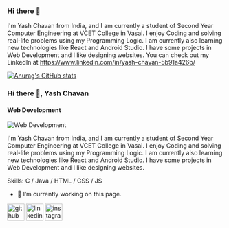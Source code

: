 ### Hi there 👋

I'm Yash Chavan from India, and I am currently a student of Second Year Computer Engineering at VCET College in Vasai. I enjoy Coding and solving real-life problems using my Programming Logic. I am currently also learning new technologies like React and Android Studio. I have some  projects in Web Development and I like designing websites.  You can check out my LinkedIn at https://www.linkedin.com/in/yash-chavan-5b91a426b/

[![Anurag's GitHub stats](https://github-readme-stats.vercel.app/api?username=YashChavanWeb)](https://github.com/anuraghazra/github-readme-stats)

### Hi there 👋, Yash Chavan
#### Web Development
![Web Development]([https://media.licdn.com/dms/image/D4D16AQF9vtquoW44lg/profile-displaybackgroundimage-shrink_350_1400/0/1701754318632?e=1707350400&v=beta&t=njmOlX8fSvJgf23d9pYoUTK1i6tHbwOKFqG3i-oS5VU](https://github.com/YashChavanWeb/YashChavanWeb/blob/main/Purple%20and%20Yellow%20Colorful%20LinkedIn%20Article%20Cover%20Image%20(1).png))

I'm Yash Chavan from India, and I am currently a student of Second Year Computer Engineering at VCET College in Vasai. I enjoy Coding and solving real-life problems using my Programming Logic. I am currently also learning new technologies like React and Android Studio. I have some projects in Web Development and I like designing websites. 

Skills: C / Java / HTML / CSS / JS

- 🔭 I’m currently working on this page. 


[<img src='https://cdn.jsdelivr.net/npm/simple-icons@3.0.1/icons/github.svg' alt='github' height='40'>](https://github.com/YashChavanWeb)  [<img src='https://cdn.jsdelivr.net/npm/simple-icons@3.0.1/icons/linkedin.svg' alt='linkedin' height='40'>](https://www.linkedin.com/in/yash-chavan-5b91a426b//)  [<img src='https://cdn.jsdelivr.net/npm/simple-icons@3.0.1/icons/instagram.svg' alt='instagram' height='40'>](https://www.instagram.com/yashchavan4628/)  





